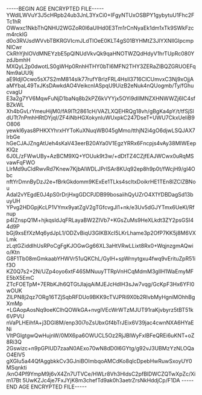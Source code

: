 -----BEGIN AGE ENCRYPTED FILE-----
YWdlLWVuY3J5cHRpb24ub3JnL3YxCi0+IFgyNTUxOSBPY1gybytuU1Fhc2FTc1hR
OWwxc1NkbThQNHU2WGZoR0l6aUlHd0E3Tm1rCnNyaEk1dm1xTk9SWkFzcm4rcklG
d0o3RVJsdWVvbTBKRGVIcmJLdTlOeE0KLT4gS01BYHMtZ3JlYXNlIGIpcmpNICwr
CkRhYjhIOVdMNEYzbE5pQlNUdVkvQk9qaHNOTWZQdHdyV1hrTUpRc080YzdJbmhH
MXQyL2p0dwotLS0gWHp0RnhHTHY0bTl6MFN2THY3ZERaZlBQZGRUOEFqNm9aUU9j
aE9ldjlOcwo5sX7S2mM814sIk77rufY8rlzFRL4HsIl3716ClCUmvxC3Nj9xOjjA
aMYbaL49TxJKsDAwkdAO4VeikcnIASpqU9UizB2eNuk4nQUogmb/Ty/fGhucvagU
E3a2g7YV6MqwFuNjD1baNq8b2kPZ6kVYYjx5OYi9dlIMNZXHNWWZj6IC4sfBZkWL
Xh4bGvLrYmeuHijM0/fA9lTt2861cH/VAZLXQEHRQg18vh/gBgKa4pY/t/tfSjSl
dUTt7nPmhHRtDYjqI/ZF4iNbHGXokynluWUxpkC247DseT+UWU7CkxUeIiB9O806
yewkI6yas8PHKXYhrxHYToKuXNuqWB045gMmo/tthjN2i4gO6djwLSQJAX7IrbGe
hGeCJAJZngAtUeh4sKaV43eerB20AYa0V1EgzYRRx6Fncpjs4vAy38MIWEepKlQz
6J0L/zFWwUBy+AzBCM9XQ+YOUuk9t3w/+dDtTZ4CZjfEAJWCwx0uRqMSvawFqFWO
LIrMd9uCldRwvRd7Knew7KjbAlWDLJPrlSAr8KUq92ep8h9p0t/fWcjH9/gl4Obc
nftYrDmnByDzJ2e+fBrkGkdomm9KExEe1TLks4scltxDoikrHE1TEn8lZClZBNou
Adal2vYEgdE0J4pS0rDrjHxgGDCPJDB99bosaiihQyUZrO4X1YDBDagSd13buyUH
YPvg2HDGpjKcLP1VYmx9yatZgV2gTGfcvgJl1+nk/e3Uv5dGJYTmx6UeKl/Rfnup
p4IZnspQ1M+hjkqsldJqFRLayaBW2ZIVb7+KGsZuMs9HeXLkdt3ZY2psGSI44d9P
bGj9xsEfXzMq6ydJpL1/ODZvBiqU3GIKBXcI5LKrLhame3p2OfP7KK5j8M6VXLmk
zLqtGZiddIhUsRPoCgFgKJOGwGg66XL3aHtVRwLLixt8Rx0+WqjnzgmAQwio/Ktn
G8F1Tb08mGmkaabYHWVr51uQKChL/GyIH+spWrnytgxu4fwq9vErituZpR51if3O
KZ0Q7s2+2N/UZp4oyo6xtF46SMNuuyTTRpVnHCqMdmM3gllH1WaEmyMFE5bX5EmC
ZTcFOETpM+7ERbKJh6QTGtJlajqAiMJEJcHdIH3sJw7vqg/GcKpF3Hx6YFI0wOUK
ZlLPN8j2qz7ORg16TZjSqbRFDUo9BKK9cTVJPRi9X0b2RlvbMyHgniMOhhBgXmMp
+LGAopAosNq9oeKClhQOWkGA+nvglVEcWrWTzMJUT91raKjvbyrz5tBT51k6VPVU
nVaPLHEihfA+j3DGl8M/enp30i7oZsUbxGf4bTrJEix6V39jac4cwnNXA6HYaENi
VltPGlgtgwQwHujnW/0MX6pa6OWUCL5Oz2RjJBlWyFxlBFeQREi6uKNT+oZ8Ri3Q
2Gswizc+n9pGPIUD7zaaN0AExo70wN8dD0l6GYtg/g92vJ3UBMzYzNLOQaO4ElV5
gXGIu5a44QfAggbkkCv3GJniBOImbqoAMCdKo8qIcDpebHwRuwSxoyUY0MSqnkti
/knO4Pf9YmpM9j6vX4Zn7UTVCe/HWLr8Vh3HldsC2pfBlDWCZQTwXpZc/Xim17Bt
5UwKZJc4je7FxJYjK8m3chefTd9ak0h3aetrZrsNkHddjCp/F1DA
-----END AGE ENCRYPTED FILE-----

